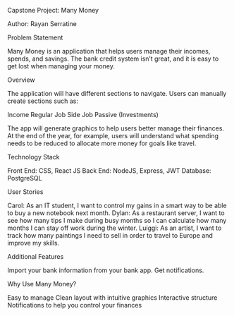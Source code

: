 Capstone Project: Many Money

Author: Rayan Serratine

Problem Statement

Many Money is an application that helps users manage their incomes, spends, and savings. The bank credit system isn’t great, and it is easy to get lost when managing your money.

Overview

The application will have different sections to navigate. Users can manually create sections such as:

Income
Regular Job
Side Job
Passive (Investments)

The app will generate graphics to help users better manage their finances. At the end of the year, for example, users will understand what spending needs to be reduced to allocate more money for goals like travel.

Technology Stack

Front End: CSS, React JS
Back End: NodeJS, Express, JWT
Database: PostgreSQL

User Stories

Carol: As an IT student, I want to control my gains in a smart way to be able to buy a new notebook next month.
Dylan: As a restaurant server, I want to see how many tips I make during busy months so I can calculate how many months I can stay off work during the winter.
Luiggi: As an artist, I want to track how many paintings I need to sell in order to travel to Europe and improve my skills.

Additional Features

Import your bank information from your bank app.
Get notifications.

Why Use Many Money?

Easy to manage
Clean layout with intuitive graphics
Interactive structure
Notifications to help you control your finances



